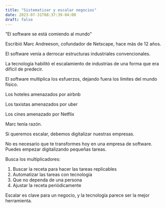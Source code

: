 ```yaml
---
title: "Sistematizar y escalar negocios"
date: 2023-07-31T08:37:39-04:00
draft: false
---
```

“El software se está comiendo al mundo”

Escribió Marc Andreeson, cofundador de Netscape, hace más de 12 años.

El software venía a derrocar estructuras industriales convencionales.

La tecnología habilitó el escalamiento de industrias de una forma que era difícil de predecir.

El software multiplica los esfuerzos, dejando fuera los límites del mundo físico.

Los hoteles amenazados por airbnb

Los taxistas amenazados por uber

Los cines amenazado por Netflix

Marc tenía razón.

Si queremos escalar, debemos digitalizar nuestras empresas.

No es necesario que te transformes hoy en una empresa de software. Puedes empezar digitalizando pequeñas tareas.

Busca los multiplicadores:

1. Buscar la receta para hacer las tareas replicables
2. Automatizar las tareas con tecnología
3. Que no dependa de una persona
4. Ajustar la receta periódicamente

Escalar es clave para un negocio, y la tecnología parece ser la mejor herramienta.

